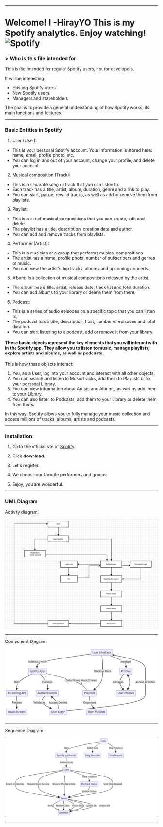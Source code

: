 ---------------------------------------------------------------------------------------------------------------------------------------------------------------------------------------------------------------------------------------------------------------------------------------------------------------

# Welcome! I **-HirayYO**  This is my Spotify analytics. Enjoy watching! ![Spotify](https://digiseller.mycdn.ink/preview/820112/p1_3450772_0bbe1bea.png)


### > Who is this file intended for

This is file intended for regular Spotify users, not for developers.

It will be interesting:

- Existing Spotify users
- New Spotify users
- Managers and stakeholders

The goal is to provide a general understanding of how Spotify works, its main functions and features.


---------------------------------------------------------------------------------------------------------------------------------------------------------------


### Basic Entities in Spotify

1. User (User):
 - This is your personal Spotify account. Your information is stored here: name, email, profile photo, etc.
 - You can log in and out of your account, change your profile, and delete your account.

2. Musical composition (Track):
- This is a separate song or track that you can listen to.
 - Each track has a title, artist, album, duration, genre and a link to play.
 - You can start, pause, rewind tracks, as well as add or remove them from playlists.

3. Playlist:
 - This is a set of musical compositions that you can create, edit and delete.
 - The playlist has a title, description, creation date and author.
 - You can add and remove tracks from playlists.

4. Performer (Artist):
 - This is a musician or a group that performs musical compositions.
 - The artist has a name, profile photo, number of subscribers and genres of music.
 - You can view the artist's top tracks, albums and upcoming concerts.

5. Album:
Is a collection of musical compositions released by the artist.
 - The album has a title, artist, release date, track list and total duration.
 - You can add albums to your library or delete them from there.

6. Podcast:
 - This is a series of audio episodes on a specific topic that you can listen to.
 - The podcast has a title, description, host, number of episodes and total duration.
 - You can start listening to a podcast, add or remove it from your library.

#### These basic objects represent the key elements that you will interact with in the Spotify app. They allow you to listen to music, manage playlists, explore artists and albums, as well as podcasts.

This is how these objects interact:

1. You, as a User, log into your account and interact with all other objects.
2. You can search and listen to Music tracks, add them to Playlists or to your personal Library.
3. You can view information about Artists and Albums, as well as add them to your Library.
4. You can also listen to Podcasts, add them to your Library or delete them from there.

In this way, Spotify allows you to fully manage your music collection and access millions of tracks, albums, artists and podcasts.

---------------------------------------------------------------------------------------------------------------------------------------------------------------


### Installation:

1. Go to the official site of [Spotify](https://www.spotify.com/).
 
2. Click **download**.

3. Let's register.

4. We choose our favorite performers and groups.

5. Enjoy, you are wonderful.

---------------------------------------------------------------------------------------------------------------------------------------------------------------------------------------------------------------------------------------------------------------------------------------------------------------

### UML Diagram
 
Activity diagram.

![Activity diagram](https://github.com/HirayYo/Artur-IS31/blob/main/Activity%20diagram.png)

---------------------------------------------------------------------------------------------------------------------------------------------------------------------------------------------------------------------------------------------------------------------------------------------------------------

Component Diagram

![diagram](https://github.com/HirayYo/Artur-IS31/blob/main/Component%20Diagram)

---------------------------------------------------------------------------------------------------------------------------------------------------------------------------------------------------------------------------------------------------------------------------------------------------------------

Sequence Diagram

![dia](https://github.com/HirayYo/Artur-IS31/blob/main/%D0%B8%D0%B7%D0%BE%D0%B1%D1%80%D0%B0%D0%B6%D0%B5%D0%BD%D0%B8%D0%B5_2024-09-19_012123450.png)

---------------------------------------------------------------------------------------------------------------------------------------------------------------------------------------------------------------------------------------------------------------------------------------------------------------
